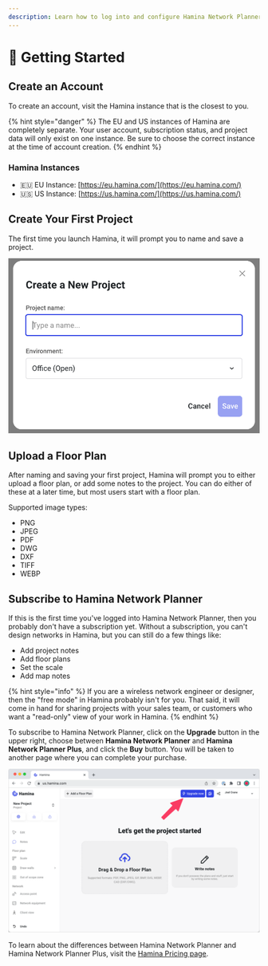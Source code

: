 ```yaml
---
description: Learn how to log into and configure Hamina Network Planner.
---
```


# 🚀 Getting Started

## Create an Account

To create an account, visit the Hamina instance that is the closest to you.

{% hint style="danger" %}
The EU and US instances of Hamina are completely separate. Your user account, subscription status, and project data will only exist on one instance. Be sure to choose the correct instance at the time of account creation.
{% endhint %}

### Hamina Instances

* 🇪🇺 EU Instance: [https://eu.hamina.com/](https://eu.hamina.com/)
* 🇺🇸 US Instance: [https://us.hamina.com/](https://us.hamina.com/)

## Create Your First Project

The first time you launch Hamina, it will prompt you to name and save a project.

![](<.gitbook/assets/Create Project.png>)

## Upload a Floor Plan

After naming and saving your first project, Hamina will prompt you to either upload a floor plan, or add some notes to the project. You can do either of these at a later time, but most users start with a floor plan.

Supported image types:

* PNG
* JPEG
* PDF
* DWG
* DXF
* TIFF&#x20;
* WEBP

## Subscribe to Hamina Network Planner

If this is the first time you've logged into Hamina Network Planner, then you probably don't have a subscription yet. Without a subscription, you can't design networks in Hamina, but you can still do a few things like:

* Add project notes
* Add floor plans
* Set the scale
* Add map notes

{% hint style="info" %}
If you are a wireless network engineer or designer, then the "free mode" in Hamina probably isn't for you. That said, it will come in hand for sharing projects with your sales team, or customers who want a "read-only" view of your work in Hamina.
{% endhint %}

To subscribe to Hamina Network Planner, click on the **Upgrade** button in the upper right, choose between **Hamina Network Planner** and **Hamina Network Planner Plus**, and click the **Buy** button. You will be taken to another page where you can complete your purchase.

![](<.gitbook/assets/Upgrade (1).png>)

To learn about the differences between Hamina Network Planner and Hamina Network Planner Plus, visit the [Hamina Pricing page](https://www.hamina.com/pricing).
